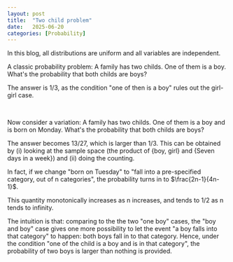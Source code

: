 ```yaml
---
layout: post
title:  "Two child problem"
date:   2025-06-20
categories: [Probability]
---
```


In this blog, all distributions are uniform and all variables are independent. 

A classic probability problem: A family has two childs. One of them is a boy. What's the probability that both childs are boys? 

The answer is 1/3, as the condition "one of then is a boy" rules out the girl-girl case. 

<br>

Now consider a variation: A family has two childs. One of them is a boy and is born on Monday. What's the probability that both childs are boys? 

The answer becomes 13/27, which is larger than 1/3. This can be obtained by (i) looking at the sample space (the product of {boy, girl} and {Seven days in a week}) and (ii) doing the counting. 

In fact, if we change "born on Tuesday" to "fall into a pre-specified category, out of n categories", the probability turns in to $\frac{2n-1}{4n-1}$. 

This quantity monotonically increases as n increases, and tends to 1/2 as n tends to infinity. 

The intuition is that: comparing to the the two "one boy" cases,  the "boy and boy" case gives one more possibility to let the event "a boy falls into that category" to happen: 
both boys fall in to that category. 
Hence, under the condition "one of the child is a boy and is in that category", the probability of two boys is larger than nothing is provided. 
